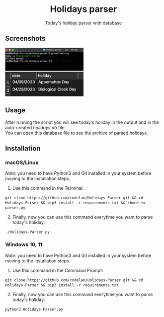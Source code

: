 <h1 align="center">
  Holidays parser
</h1>

<p align="center">
  Today's holiday parser with database
</p>


## Screenshots
<p>
  <img src="READMEimages/screenshot1.png" width="50%">
  <img src="READMEimages/screenshot2.png" width="50%">
</p>


## Usage
After running the script you will see today's holiday in the output and in the auto-created *holidays.db* file.<br>You can open this database file to see the archive of parsed holidays.


## Installation
### macOS/Linux
*Note:* you need to have Python3 and Git installed in your system before moving to the installation steps.
1. Use this command in the Terminal:
```
git clone https://github.com/codelao/Holidays-Parser.git && cd Holidays-Parser && pip3 install -r requirements.txt && chmod +x parser.py
```
2. Finally, now you can use this command everytime you want to parse today's holiday:
```
./Holidays-Parser.py
```

### Windows 10, 11
*Note:* you need to have Python3 and Git installed in your system before moving to the installation steps.
1. Use this command in the Command Prompt:
```
git clone https://github.com/codelao/Holidays-Parser.git && cd Holidays-Parser && pip3 install -r requirements.txt
```
2. Finally, now you can use this command everytime you want to parse today's holiday:
```
python3 Holidays-Parser.py
```
